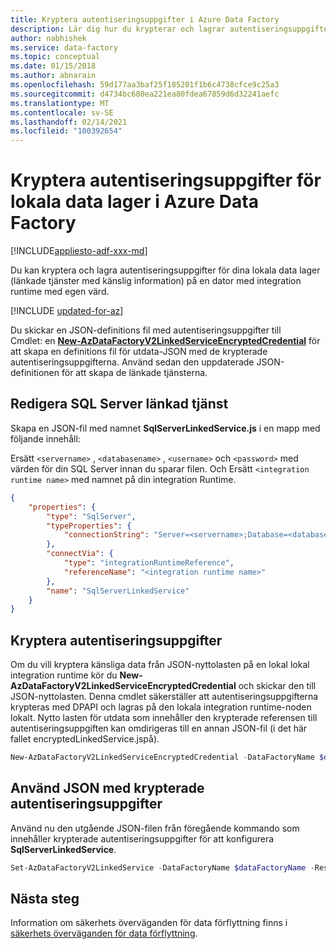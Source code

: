 ```yaml
---
title: Kryptera autentiseringsuppgifter i Azure Data Factory
description: Lär dig hur du krypterar och lagrar autentiseringsuppgifter för dina lokala data lager på en dator med integration runtime med egen värd.
author: nabhishek
ms.service: data-factory
ms.topic: conceptual
ms.date: 01/15/2018
ms.author: abnarain
ms.openlocfilehash: 59d177aa3baf25f185201f1b6c4738cfce9c25a3
ms.sourcegitcommit: d4734bc680ea221ea80fdea67859d6d32241aefc
ms.translationtype: MT
ms.contentlocale: sv-SE
ms.lasthandoff: 02/14/2021
ms.locfileid: "100392654"
---
```

# <a name="encrypt-credentials-for-on-premises-data-stores-in-azure-data-factory"></a>Kryptera autentiseringsuppgifter för lokala data lager i Azure Data Factory

[!INCLUDE[appliesto-adf-xxx-md](includes/appliesto-adf-xxx-md.md)]

Du kan kryptera och lagra autentiseringsuppgifter för dina lokala data lager (länkade tjänster med känslig information) på en dator med integration runtime med egen värd. 

[!INCLUDE [updated-for-az](../../includes/updated-for-az.md)]

Du skickar en JSON-definitions fil med autentiseringsuppgifter till <br/>Cmdlet: en [**New-AzDataFactoryV2LinkedServiceEncryptedCredential**](/powershell/module/az.datafactory/New-AzDataFactoryV2LinkedServiceEncryptedCredential) för att skapa en definitions fil för utdata-JSON med de krypterade autentiseringsuppgifterna. Använd sedan den uppdaterade JSON-definitionen för att skapa de länkade tjänsterna.

## <a name="author-sql-server-linked-service"></a>Redigera SQL Server länkad tjänst
Skapa en JSON-fil med namnet **SqlServerLinkedService.js** i en mapp med följande innehåll:  

Ersätt `<servername>` , `<databasename>` , `<username>` och `<password>` med värden för din SQL Server innan du sparar filen. Och Ersätt `<integration runtime name>` med namnet på din integration Runtime. 

```json
{
    "properties": {
        "type": "SqlServer",
        "typeProperties": {
            "connectionString": "Server=<servername>;Database=<databasename>;User ID=<username>;Password=<password>;Timeout=60"
        },
        "connectVia": {
            "type": "integrationRuntimeReference",
            "referenceName": "<integration runtime name>"
        },
        "name": "SqlServerLinkedService"
    }
}
```

## <a name="encrypt-credentials"></a>Kryptera autentiseringsuppgifter
Om du vill kryptera känsliga data från JSON-nyttolasten på en lokal lokal integration runtime kör du **New-AzDataFactoryV2LinkedServiceEncryptedCredential** och skickar den till JSON-nyttolasten. Denna cmdlet säkerställer att autentiseringsuppgifterna krypteras med DPAPI och lagras på den lokala integration runtime-noden lokalt. Nytto lasten för utdata som innehåller den krypterade referensen till autentiseringsuppgiften kan omdirigeras till en annan JSON-fil (i det här fallet encryptedLinkedService.jspå).

```powershell
New-AzDataFactoryV2LinkedServiceEncryptedCredential -DataFactoryName $dataFactoryName -ResourceGroupName $ResourceGroupName -Name "SqlServerLinkedService" -DefinitionFile ".\SQLServerLinkedService.json" > encryptedSQLServerLinkedService.json
```

## <a name="use-the-json-with-encrypted-credentials"></a>Använd JSON med krypterade autentiseringsuppgifter
Använd nu den utgående JSON-filen från föregående kommando som innehåller krypterade autentiseringsuppgifter för att konfigurera **SqlServerLinkedService**.

```powershell
Set-AzDataFactoryV2LinkedService -DataFactoryName $dataFactoryName -ResourceGroupName $ResourceGroupName -Name "EncryptedSqlServerLinkedService" -DefinitionFile ".\encryptedSqlServerLinkedService.json" 
```

## <a name="next-steps"></a>Nästa steg
Information om säkerhets överväganden för data förflyttning finns i [säkerhets överväganden för data förflyttning](data-movement-security-considerations.md).

